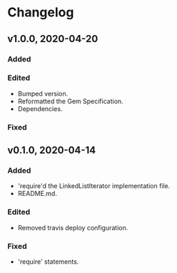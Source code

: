 # Changelog

## v1.0.0, 2020-04-20

### Added

### Edited

- Bumped version.
- Reformatted the Gem Specification.
- Dependencies.

### Fixed

## v0.1.0, 2020-04-14

### Added

- 'require'd the LinkedListIterator implementation file.
- README.md.

### Edited

- Removed travis deploy configuration.

### Fixed

- 'require' statements.
